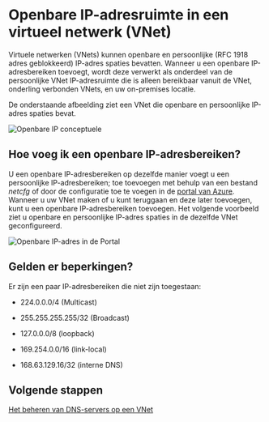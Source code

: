 <properties 
   pageTitle="Het gebruik van openbare IP-adressen in een virtueel netwerk"
   description="Meer informatie over het configureren van een virtueel netwerk om te gebruiken van openbare IP-adressen"
   services="virtual-network"
   documentationCenter="na"
   authors="jimdial"
   manager="carmonm"
   editor="tysonn" />
<tags 
   ms.service="virtual-network"
   ms.devlang="na"
   ms.topic="article"
   ms.tgt_pltfrm="na"
   ms.workload="infrastructure-services"
   ms.date="04/27/2016"
   ms.author="jdial" />

# <a name="public-ip-address-space-in-a-virtual-network-vnet"></a>Openbare IP-adresruimte in een virtueel netwerk (VNet)

Virtuele netwerken (VNets) kunnen openbare en persoonlijke (RFC 1918 adres geblokkeerd) IP-adres spaties bevatten. Wanneer u een openbare IP-adresbereiken toevoegt, wordt deze verwerkt als onderdeel van de persoonlijke VNet IP-adresruimte die is alleen bereikbaar vanuit de VNet, onderling verbonden VNets, en uw on-premises locatie.

De onderstaande afbeelding ziet een VNet die openbare en persoonlijke IP-adres spaties bevat.

![Openbare IP conceptuele](./media/virtual-networks-public-ip-within-vnet/IC775683.jpg)

## <a name="how-do-i-add-a-public-ip-address-range"></a>Hoe voeg ik een openbare IP-adresbereiken?

U een openbare IP-adresbereiken op dezelfde manier voegt u een persoonlijke IP-adresbereiken; toe toevoegen met behulp van een bestand *netcfg* of door de configuratie toe te voegen in de [portal van Azure](http://portal.azure.com). Wanneer u uw VNet maken of u kunt teruggaan en deze later toevoegen, kunt u een openbare IP-adresbereiken toevoegen. Het volgende voorbeeld ziet u openbare en persoonlijke IP-adres spaties in de dezelfde VNet geconfigureerd.

![Openbare IP-adres in de Portal](./media/virtual-networks-public-ip-within-vnet/IC775684.png)

## <a name="are-there-any-limitations"></a>Gelden er beperkingen?

Er zijn een paar IP-adresbereiken die niet zijn toegestaan:

- 224.0.0.0/4 (Multicast)

- 255.255.255.255/32 (Broadcast)

- 127.0.0.0/8 (loopback)

- 169.254.0.0/16 (link-local)

- 168.63.129.16/32 (interne DNS)

## <a name="next-steps"></a>Volgende stappen

[Het beheren van DNS-servers op een VNet](virtual-networks-manage-dns-in-vnet.md)